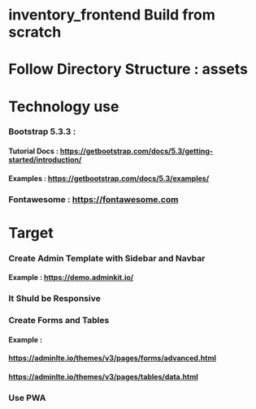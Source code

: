 # inventory_frontend Build from scratch 
# Follow Directory Structure : assets
# Technology use 
### Bootstrap 5.3.3 : 
#### Tutorial Docs :  https://getbootstrap.com/docs/5.3/getting-started/introduction/
#### Examples :  https://getbootstrap.com/docs/5.3/examples/ 
### Fontawesome : https://fontawesome.com

# Target
### Create Admin Template with Sidebar and Navbar 
#### Example : https://demo.adminkit.io/
### It Shuld be Responsive
### Create Forms and Tables
#### Example : 
#### https://adminlte.io/themes/v3/pages/forms/advanced.html
#### https://adminlte.io/themes/v3/pages/tables/data.html 
### Use PWA

